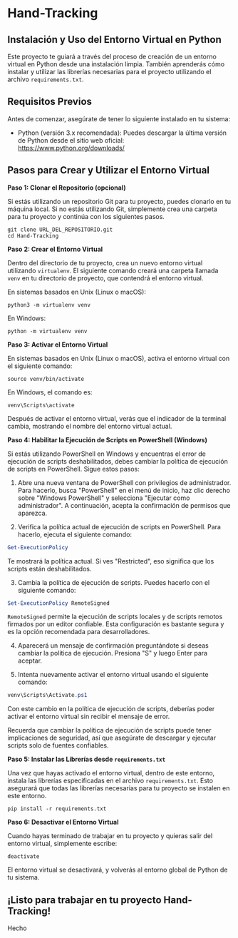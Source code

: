 # Hand-Tracking

## Instalación y Uso del Entorno Virtual en Python

Este proyecto te guiará a través del proceso de creación de un entorno virtual en Python desde una instalación limpia. También aprenderás cómo instalar y utilizar las librerías necesarias para el proyecto utilizando el archivo `requirements.txt`.

## Requisitos Previos

Antes de comenzar, asegúrate de tener lo siguiente instalado en tu sistema:

- Python (versión 3.x recomendada): Puedes descargar la última versión de Python desde el sitio web oficial: https://www.python.org/downloads/

## Pasos para Crear y Utilizar el Entorno Virtual

**Paso 1: Clonar el Repositorio (opcional)**

Si estás utilizando un repositorio Git para tu proyecto, puedes clonarlo en tu máquina local. Si no estás utilizando Git, simplemente crea una carpeta para tu proyecto y continúa con los siguientes pasos.

```
git clone URL_DEL_REPOSITORIO.git
cd Hand-Tracking
```

**Paso 2: Crear el Entorno Virtual**

Dentro del directorio de tu proyecto, crea un nuevo entorno virtual utilizando `virtualenv`. El siguiente comando creará una carpeta llamada `venv` en tu directorio de proyecto, que contendrá el entorno virtual.

En sistemas basados en Unix (Linux o macOS):

```
python3 -m virtualenv venv
```

En Windows:

```
python -m virtualenv venv
```

**Paso 3: Activar el Entorno Virtual**

En sistemas basados en Unix (Linux o macOS), activa el entorno virtual con el siguiente comando:

```
source venv/bin/activate
```

En Windows, el comando es:

```
venv\Scripts\activate
```

Después de activar el entorno virtual, verás que el indicador de la terminal cambia, mostrando el nombre del entorno virtual actual.

**Paso 4: Habilitar la Ejecución de Scripts en PowerShell (Windows)**

Si estás utilizando PowerShell en Windows y encuentras el error de ejecución de scripts deshabilitados, debes cambiar la política de ejecución de scripts en PowerShell. Sigue estos pasos:

1. Abre una nueva ventana de PowerShell con privilegios de administrador. Para hacerlo, busca "PowerShell" en el menú de inicio, haz clic derecho sobre "Windows PowerShell" y selecciona "Ejecutar como administrador". A continuación, acepta la confirmación de permisos que aparezca.

2. Verifica la política actual de ejecución de scripts en PowerShell. Para hacerlo, ejecuta el siguiente comando:

```powershell
Get-ExecutionPolicy
```

Te mostrará la política actual. Si ves "Restricted", eso significa que los scripts están deshabilitados.

3. Cambia la política de ejecución de scripts. Puedes hacerlo con el siguiente comando:

```powershell
Set-ExecutionPolicy RemoteSigned
```

`RemoteSigned` permite la ejecución de scripts locales y de scripts remotos firmados por un editor confiable. Esta configuración es bastante segura y es la opción recomendada para desarrolladores.

4. Aparecerá un mensaje de confirmación preguntándote si deseas cambiar la política de ejecución. Presiona "S" y luego Enter para aceptar.

5. Intenta nuevamente activar el entorno virtual usando el siguiente comando:

```powershell
venv\Scripts\Activate.ps1
```

Con este cambio en la política de ejecución de scripts, deberías poder activar el entorno virtual sin recibir el mensaje de error.

Recuerda que cambiar la política de ejecución de scripts puede tener implicaciones de seguridad, así que asegúrate de descargar y ejecutar scripts solo de fuentes confiables.

**Paso 5: Instalar las Librerías desde `requirements.txt`**

Una vez que hayas activado el entorno virtual, dentro de este entorno, instala las librerías especificadas en el archivo `requirements.txt`. Esto asegurará que todas las librerías necesarias para tu proyecto se instalen en este entorno.

```
pip install -r requirements.txt
```

**Paso 6: Desactivar el Entorno Virtual**

Cuando hayas terminado de trabajar en tu proyecto y quieras salir del entorno virtual, simplemente escribe:

```
deactivate
```

El entorno virtual se desactivará, y volverás al entorno global de Python de tu sistema.

## ¡Listo para trabajar en tu proyecto Hand-Tracking!

Hecho